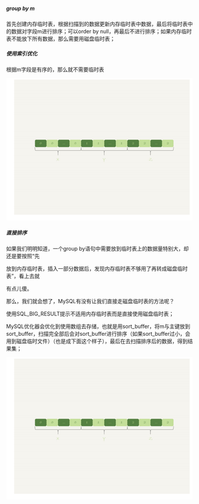 ##### group by m

首先创建内存临时表，根据扫描到的数据更新内存临时表中数据，最后将临时表中的数据对字段m进行排序；可以order by null，再最后不进行排序；如果内存临时表不能放下所有数据，那么需要用磁盘临时表；

##### 使用索引优化

根据m字段是有序的，那么就不需要临时表

![image-20220423164413889](用到的图片/image-20220423164413889.png)

##### 直接排序

如果我们明明知道，一个group by语句中需要放到临时表上的数据量特别大，却还是要按照“先 

放到内存临时表，插入一部分数据后，发现内存临时表不够用了再转成磁盘临时表”，看上去就 

有点儿傻。 

那么，我们就会想了，MySQL有没有让我们直接走磁盘临时表的方法呢？ 



使用SQL_BIG_RESULT提示不适用内存临时表而是直接使用磁盘临时表；

MySQL优化器会优化到使用数组去存储，也就是用sort_buffer，将m与主键放到sort_buffer，扫描完全部后会对sort_buffer进行排序（如果sort_buffer过小，会用到磁盘临时文件）（也是成下面这个样子），最后在去扫描排序后的数据，得到结果集；

![image-20220423164413889](用到的图片/image-20220423164413889.png)

